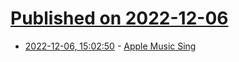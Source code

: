 # [Published on 2022-12-06](index.md)

* [2022-12-06, 15:02:50](https://news.ycombinator.com/item?id=33881068) - [Apple Music Sing](https://www.apple.com/newsroom/2022/12/apple-introduces-apple-music-sing/)
